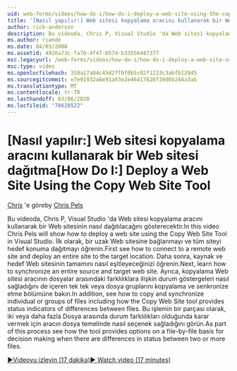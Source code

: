```yaml
---
uid: web-forms/videos/how-do-i/how-do-i-deploy-a-web-site-using-the-copy-web-site-tool
title: '[Nasıl yapılır:] Web sitesi kopyalama aracını kullanarak bir Web sitesi dağıtma | Microsoft Docs'
author: rick-anderson
description: Bu videoda, Chris P, Visual Studio 'da Web sitesi kopyalama aracını kullanarak bir Web sitesinin nasıl dağıtılacağını gösterecektir. İlk olarak bkz. uzak Web sitesine bağlanma ve...
ms.author: riande
ms.date: 04/03/2008
ms.assetid: 4926a73c-fa70-4f47-b57d-b33556447377
msc.legacyurl: /web-forms/videos/how-do-i/how-do-i-deploy-a-web-site-using-the-copy-web-site-tool
msc.type: video
ms.openlocfilehash: 359a17a04c45d2ff0f0b5c02f1233c3abfb12945
ms.sourcegitcommit: e7e91932a6e91a63e2e46417626f39d6b244a3ab
ms.translationtype: MT
ms.contentlocale: tr-TR
ms.lasthandoff: 03/06/2020
ms.locfileid: "78628522"
---
```

# <a name="how-do-i-deploy-a-web-site-using-the-copy-web-site-tool"></a><span data-ttu-id="c7439-104">[Nasıl yapılır:] Web sitesi kopyalama aracını kullanarak bir Web sitesi dağıtma</span><span class="sxs-lookup"><span data-stu-id="c7439-104">[How Do I:] Deploy a Web Site Using the Copy Web Site Tool</span></span>

<span data-ttu-id="c7439-105">[Chris](https://twitter.com/chrispels) 'e göre</span><span class="sxs-lookup"><span data-stu-id="c7439-105">by [Chris Pels](https://twitter.com/chrispels)</span></span>

<span data-ttu-id="c7439-106">Bu videoda, Chris P, Visual Studio 'da Web sitesi kopyalama aracını kullanarak bir Web sitesinin nasıl dağıtılacağını gösterecektir.</span><span class="sxs-lookup"><span data-stu-id="c7439-106">In this video Chris Pels will show how to deploy a web site using the Copy Web Site Tool in Visual Studio.</span></span> <span data-ttu-id="c7439-107">İlk olarak, bir uzak Web sitesine bağlanmayı ve tüm siteyi hedef konuma dağıtmayı öğrenin.</span><span class="sxs-lookup"><span data-stu-id="c7439-107">First see how to connect to a remote web site and deploy an entire site to the target location.</span></span> <span data-ttu-id="c7439-108">Daha sonra, kaynak ve hedef Web sitesinin tamamını nasıl eşitleyeceğinizi öğrenin.</span><span class="sxs-lookup"><span data-stu-id="c7439-108">Next, learn how to synchronize an entire source and target web site.</span></span> <span data-ttu-id="c7439-109">Ayrıca, kopyalama Web sitesi aracının dosyalar arasındaki farklılıklara ilişkin durum göstergeleri nasıl sağladığını de içeren tek tek veya dosya gruplarını kopyalama ve senkronize etme bölümüne bakın.</span><span class="sxs-lookup"><span data-stu-id="c7439-109">In addition, see how to copy and synchronize individual or groups of files including how the Copy Web Site tool provides status indicators of differences between files.</span></span> <span data-ttu-id="c7439-110">Bu işlemin bir parçası olarak, iki veya daha fazla Dosya arasında durum farklılıkları olduğunda karar vermek için aracın dosya temelinde nasıl seçenek sağladığını görün.</span><span class="sxs-lookup"><span data-stu-id="c7439-110">As part of this process see how the tool provides options on a file-by-file basis for decision making when there are differences in status between two or more files.</span></span>

[<span data-ttu-id="c7439-111">&#9654;Videoyu izleyin (17 dakika)</span><span class="sxs-lookup"><span data-stu-id="c7439-111">&#9654; Watch video (17 minutes)</span></span>](https://channel9.msdn.com/Blogs/ASP-NET-Site-Videos/how-do-i-deploy-a-web-site-using-the-copy-web-site-tool)
